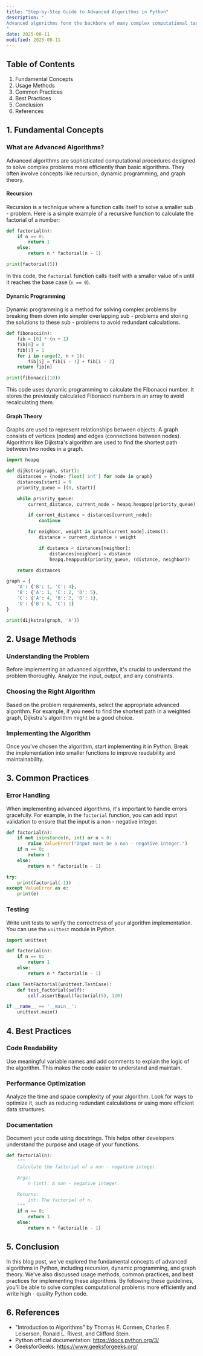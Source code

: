 ```yaml
---
title: "Step-by-Step Guide to Advanced Algorithms in Python"
description: "
Advanced algorithms form the backbone of many complex computational tasks, from optimizing search results to solving intricate mathematical problems. Python, with its simplicity and rich library ecosystem, is an ideal language for implementing these algorithms. This blog post aims to provide a step-by-step guide to understanding and implementing advanced algorithms in Python. By the end of this guide, you'll have a solid foundation to tackle various algorithmic challenges.
"
date: 2025-08-11
modified: 2025-08-11
---
```


## Table of Contents
1. Fundamental Concepts
2. Usage Methods
3. Common Practices
4. Best Practices
5. Conclusion
6. References

## 1. Fundamental Concepts

### What are Advanced Algorithms?
Advanced algorithms are sophisticated computational procedures designed to solve complex problems more efficiently than basic algorithms. They often involve concepts like recursion, dynamic programming, and graph theory.

#### Recursion
Recursion is a technique where a function calls itself to solve a smaller sub - problem. Here is a simple example of a recursive function to calculate the factorial of a number:
```python
def factorial(n):
    if n == 0:
        return 1
    else:
        return n * factorial(n - 1)

print(factorial(5))
```
In this code, the `factorial` function calls itself with a smaller value of `n` until it reaches the base case (`n == 0`).

#### Dynamic Programming
Dynamic programming is a method for solving complex problems by breaking them down into simpler overlapping sub - problems and storing the solutions to these sub - problems to avoid redundant calculations.

```python
def fibonacci(n):
    fib = [0] * (n + 1)
    fib[0] = 0
    fib[1] = 1
    for i in range(2, n + 1):
        fib[i] = fib[i - 1] + fib[i - 2]
    return fib[n]

print(fibonacci(10))
```
This code uses dynamic programming to calculate the Fibonacci number. It stores the previously calculated Fibonacci numbers in an array to avoid recalculating them.

#### Graph Theory
Graphs are used to represent relationships between objects. A graph consists of vertices (nodes) and edges (connections between nodes). Algorithms like Dijkstra's algorithm are used to find the shortest path between two nodes in a graph.

```python
import heapq

def dijkstra(graph, start):
    distances = {node: float('inf') for node in graph}
    distances[start] = 0
    priority_queue = [(0, start)]

    while priority_queue:
        current_distance, current_node = heapq.heappop(priority_queue)

        if current_distance > distances[current_node]:
            continue

        for neighbor, weight in graph[current_node].items():
            distance = current_distance + weight

            if distance < distances[neighbor]:
                distances[neighbor] = distance
                heapq.heappush(priority_queue, (distance, neighbor))

    return distances

graph = {
    'A': {'B': 1, 'C': 4},
    'B': {'A': 1, 'C': 2, 'D': 5},
    'C': {'A': 4, 'B': 2, 'D': 1},
    'D': {'B': 5, 'C': 1}
}

print(dijkstra(graph, 'A'))
```

## 2. Usage Methods

### Understanding the Problem
Before implementing an advanced algorithm, it's crucial to understand the problem thoroughly. Analyze the input, output, and any constraints.

### Choosing the Right Algorithm
Based on the problem requirements, select the appropriate advanced algorithm. For example, if you need to find the shortest path in a weighted graph, Dijkstra's algorithm might be a good choice.

### Implementing the Algorithm
Once you've chosen the algorithm, start implementing it in Python. Break the implementation into smaller functions to improve readability and maintainability.

## 3. Common Practices

### Error Handling
When implementing advanced algorithms, it's important to handle errors gracefully. For example, in the `factorial` function, you can add input validation to ensure that the input is a non - negative integer.

```python
def factorial(n):
    if not isinstance(n, int) or n < 0:
        raise ValueError("Input must be a non - negative integer.")
    if n == 0:
        return 1
    else:
        return n * factorial(n - 1)

try:
    print(factorial(-1))
except ValueError as e:
    print(e)
```

### Testing
Write unit tests to verify the correctness of your algorithm implementation. You can use the `unittest` module in Python.

```python
import unittest

def factorial(n):
    if n == 0:
        return 1
    else:
        return n * factorial(n - 1)

class TestFactorial(unittest.TestCase):
    def test_factorial(self):
        self.assertEqual(factorial(5), 120)

if __name__ == '__main__':
    unittest.main()
```

## 4. Best Practices

### Code Readability
Use meaningful variable names and add comments to explain the logic of the algorithm. This makes the code easier to understand and maintain.

### Performance Optimization
Analyze the time and space complexity of your algorithm. Look for ways to optimize it, such as reducing redundant calculations or using more efficient data structures.

### Documentation
Document your code using docstrings. This helps other developers understand the purpose and usage of your functions.

```python
def factorial(n):
    """
    Calculate the factorial of a non - negative integer.

    Args:
        n (int): A non - negative integer.

    Returns:
        int: The factorial of n.
    """
    if n == 0:
        return 1
    else:
        return n * factorial(n - 1)
```

## 5. Conclusion
In this blog post, we've explored the fundamental concepts of advanced algorithms in Python, including recursion, dynamic programming, and graph theory. We've also discussed usage methods, common practices, and best practices for implementing these algorithms. By following these guidelines, you'll be able to solve complex computational problems more efficiently and write high - quality Python code.

## 6. References
- "Introduction to Algorithms" by Thomas H. Cormen, Charles E. Leiserson, Ronald L. Rivest, and Clifford Stein.
- Python official documentation: https://docs.python.org/3/
- GeeksforGeeks: https://www.geeksforgeeks.org/